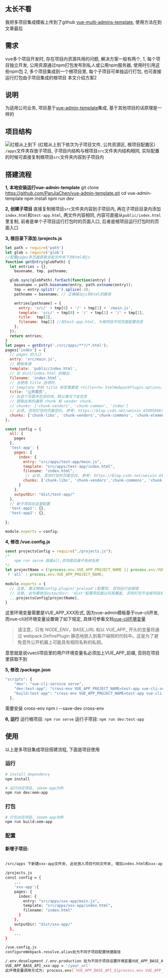 ## 太长不看
我把多项目集成模板上传到了github [vue-multi-admins-template](https://github.com/Skura23/vue-multi-admins-template), 使用方法在到文章最后

## 需求
vue多个项目开发时, 存在项目内资源共用的问题, 解决方案一般有两个,
1, 每个项目独立开发, 公用资源通过npm打包发布到私人或公用npm服务器, 使用时引用这些npm包
2, 多个项目集成到一个根项目里, 每个子项目可单独运行打包, 也可直接运行打包由子项目集成的根项目
本文介绍方案2
## 说明
为适用公司业务, 项目基于[vue-admin-template](https://github.com/PanJiaChen/vue-admin-template)集成, 基于其他项目的话原理是一样的

## 项目结构
![红框从上到下](https://img-blog.csdnimg.cn/55fe82d78a1d498180fb636e58304d9d.png)
(红框从上到下依次为子项目文件, 公共资源区, 根项目配置区)
 `/apps`文件夹存放子项目, 子项目内结构与根项目`src`文件夹内结构相同, 实际配置的时候可直接复制根项目`src`文件夹内容到子项目内
## 搭建流程
**1,  本地安装运行vue-admin-template**
git clone https://github.com/PanJiaChen/vue-admin-template.git
cd vue-admin-template
npm install
npm run dev

**2, 创建子项目**
直接复制根项目`src`文件夹内容到子项目内, 再在子项目目录内添加`index.html`和`test-app.html`, 两文件内容相同, 内容可直接从`public/index.html`里复制, 前者是单个子项目运行打包时的页面入口, 后者是根项目运行打包时的页面入口

**3, 根目录下添加 /projects.js**

```javascript
let path = require('path')
let glob = require('glob')
//配置pages多页面获取当前文件夹下的html和js
function getEntry(globPath) {
  let entries = {},
    basename, tmp, pathname;

  glob.sync(globPath).forEach(function(entry) {
    basename = path.basename(entry, path.extname(entry));
    tmp = entry.split('/').splice(-3);
    pathname = basename; // 正确输出js和html的路径

    entries[pathname] = {
      entry: 'src/' + tmp[0] + '/' + tmp[1] + '/main.js',
      template: 'src/' + tmp[0] + '/' + tmp[1] + '/' + tmp[2],
      title:  tmp[2],
      filename: tmp[2] //如test-app.html, 为根项目不同页面配置信息
    };
  });
  return entries;
}
let pages = getEntry('./src/apps/**?/*.html');
pages['index'] = {
  // pages 的入口
  entry: 'src/main.js',
  // 模板来源
  template: 'public/index.html',
  // 在 dist/index.html 的输出
  filename: 'index.html',
  // 当使用 title 选项时，
  // template 中的 title 标签需要是 <title><%= htmlWebpackPlugin.options.title %></title>
  title: '公共首页',
  // 在这个页面中包含的块，默认情况下会包含
  // 提取出来的通用 chunk 和 vendor chunk。
  // chunks: ['chunk-vendors', 'chunk-common', 'index']
  // 必须, 否则打包时页面空白, 参考: https://blog.csdn.net/weixin_43405848/article/details/120371626
  chunks: ['chunk-libs', 'chunk-vendors','chunk-commons', 'chunk-elementUI', 'index', 'runtime', 'manifest']
};

const config = {
  all: {
    pages
  },
  'test-app': {
    pages: {
      index: {
        entry: "src/apps/test-app/main.js",
        template: "src/apps/test-app/index.html",
        filename: "index.html",
         // 必须, 否则打包时页面空白, 参考: https://blog.csdn.net/weixin_43405848/article/details/120371626
        chunks: ['chunk-libs', 'chunk-vendors','chunk-commons', 'chunk-elementUI', 'index', 'runtime', 'manifest']
      }
    },
    outputDir: "dist/test-app/"
  },
  // 新子项目在这里配置
  'test-app1': {},
  'test-app2': {},
  
};

module.exports = config;
```
**4, 修改 /vue.config.js**

```javascript
const projectsConfig = require("./projects.js");
/*
	npm run serve 就是all,否则是后接子系统名称
*/
let projectName = (!process.env.VUE_APP_PROJECT_NAME || process.env.VUE_APP_PROJECT_NAME.length === 0)
 ? 'all' : process.env.VUE_APP_PROJECT_NAME;
 
module.exports = {
  // 注意, 需注释掉config.plugin('preload')配置项, 否则运行会报错
  // 注意, 此句要放在outputDir: 'dist'配置项后面以将其覆盖, 否则打包不会按项目划分目录
  ...projectsConfig[projectName],
}
```
这里环境变量需要是VUE_APP_XXX形式, 因为vue-admin模板基于vue-cli开发, 而vue-cli对环境变量设置做了如下规定, 具体可参看文档[vue-cli环境变量](https://cli.vuejs.org/zh/guide/mode-and-env.html#%E7%8E%AF%E5%A2%83%E5%8F%98%E9%87%8F)

> 请注意，只有 NODE_ENV，BASE_URL 和以 VUE_APP_ 开头的变量将通过 webpack.DefinePlugin
> 静态地嵌入到客户端侧的代码中。这是为了避免意外公开机器上可能具有相同名称的私钥。
> 
意思就是说vuecli项目里的用户环境变量名必须加上VUE_APP_前缀, 否则在项目里获取不到

**5, 修改 /package.json**

```javascript
"scripts": {
    "dev": "vue-cli-service serve",
    "dev:test-app": "cross-env VUE_APP_PROJECT_NAME=test-app vue-cli-service serve --open",
    "build:test-app": "cross-env VUE_APP_PROJECT_NAME=test-app vue-cli-service build",
  },
```
需要安装 cross-env
npm i --save-dev cross-env

**6, 运行**
运行根项目: `npm run serve`
运行子项目: `npm run dev:test-app`

##  使用
以上是多项目集成项目搭建流程, 下面是项目使用
### 运行

```bash
# install dependency
npm install

# 运行对应项目, 以oem-app为例
npm run dev:oem-app

```


### 打包

```bash
# 打包对应项目, 以oem-app为例
npm run build:oem-app
```

### 配置

#### 新增子项目:

```bash

/src/apps 下新建xxx-app文件夹, 此处放入项目代码文件夹, 增加index.html和xxx-app.html, 两文件内容相同

/projects.js
const config = {
    ...
    'xxx-app':{
    pages: {
      index: {
        entry: "src/apps/xxx-app/main.js",
        template: "src/apps/xxx-app/index.html",
        filename: "index.html"
      }
    },
    outputDir: "dist/xxx-app/"
  },
    ...
}

/vue.config.js
configureWebpack.resolve.alias处为不同子项目配置快捷路径

/.env.development /.env.production 处为不同子项目设置环境变量VUE_APP_BASE_API
VUE_APP_BASE_API_xxx-app = '/your_url'
此环境变量调用方式为: process.env[`VUE_APP_BASE_API_${process.env.VUE_APP_PROJECT_NAME}`]


```